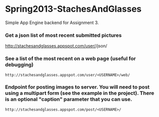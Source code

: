Spring2013-StachesAndGlasses
============================

Simple App Engine backend for Assignment 3.



### Get a json list of most recent submitted pictures

  http://stachesandglasses.appspot.com/user/<USERNAME>/json/


### See a list of the most recent on a web page (useful for debugging)

	http://stachesandglasses.appspot.com/user/<USERNAME>/web/


### Endpoint for posting images to server.  You will need to post using a multipart form (see the example in the project).  There is an optional "caption" parameter that you can use.

	http://stachesandglasses.appspot.com/post/<USERNAME>/

